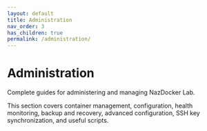 ```yaml
---
layout: default
title: Administration
nav_order: 3
has_children: true
permalink: /administration/
---
```


# Administration

Complete guides for administering and managing NazDocker Lab.

This section covers container management, configuration, health monitoring, backup and recovery, advanced configuration, SSH key synchronization, and useful scripts. 